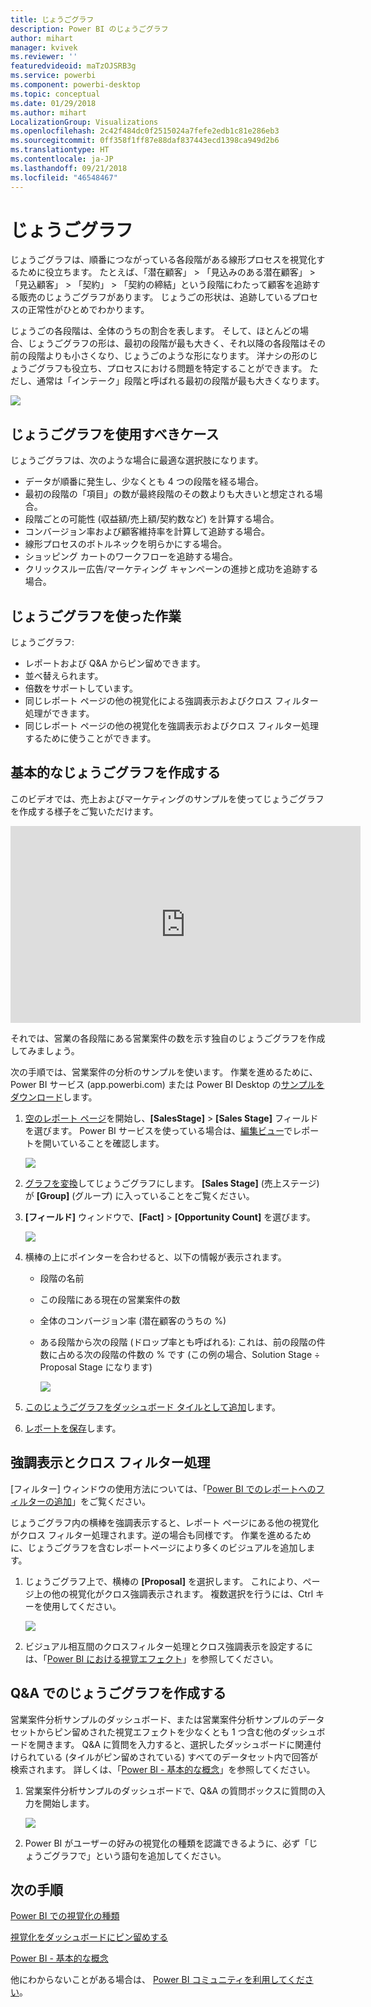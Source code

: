 ```yaml
---
title: じょうごグラフ
description: Power BI のじょうごグラフ
author: mihart
manager: kvivek
ms.reviewer: ''
featuredvideoid: maTzOJSRB3g
ms.service: powerbi
ms.component: powerbi-desktop
ms.topic: conceptual
ms.date: 01/29/2018
ms.author: mihart
LocalizationGroup: Visualizations
ms.openlocfilehash: 2c42f484dc0f2515024a7fefe2edb1c81e286eb3
ms.sourcegitcommit: 0ff358f1ff87e88daf837443ecd1398ca949d2b6
ms.translationtype: HT
ms.contentlocale: ja-JP
ms.lasthandoff: 09/21/2018
ms.locfileid: "46548467"
---
```

# <a name="funnel-charts"></a>じょうごグラフ
じょうごグラフは、順番につながっている各段階がある線形プロセスを視覚化するために役立ちます。 たとえば、「潜在顧客」 \> 「見込みのある潜在顧客」 \> 「見込顧客」 \> 「契約」 \> 「契約の締結」という段階にわたって顧客を追跡する販売のじょうごグラフがあります。  じょうごの形状は、追跡しているプロセスの正常性がひとめでわかります。

じょうごの各段階は、全体のうちの割合を表します。 そして、ほとんどの場合、じょうごグラフの形は、最初の段階が最も大きく、それ以降の各段階はその前の段階よりも小さくなり、じょうごのような形になります。  洋ナシの形のじょうごグラフも役立ち、プロセスにおける問題を特定することができます。  ただし、通常は「インテーク」段階と呼ばれる最初の段階が最も大きくなります。

![](media/power-bi-visualization-funnel-charts/funnelplain.png)

## <a name="when-to-use-a-funnel-chart"></a>じょうごグラフを使用すべきケース
じょうごグラフは、次のような場合に最適な選択肢になります。

* データが順番に発生し、少なくとも 4 つの段階を経る場合。
* 最初の段階の「項目」の数が最終段階のその数よりも大きいと想定される場合。
* 段階ごとの可能性 (収益額/売上額/契約数など) を計算する場合。
* コンバージョン率および顧客維持率を計算して追跡する場合。
* 線形プロセスのボトルネックを明らかにする場合。
* ショッピング カートのワークフローを追跡する場合。
* クリックスルー広告/マーケティング キャンペーンの進捗と成功を追跡する場合。

## <a name="working-with-funnel-charts"></a>じょうごグラフを使った作業
じょうごグラフ:

* レポートおよび Q&A からピン留めできます。
* 並べ替えられます。
* 倍数をサポートしています。
* 同じレポート ページの他の視覚化による強調表示およびクロス フィルター処理ができます。
* 同じレポート ページの他の視覚化を強調表示およびクロス フィルター処理するために使うことができます。

## <a name="create-a-basic-funnel-chart"></a>基本的なじょうごグラフを作成する
このビデオでは、売上およびマーケティングのサンプルを使ってじょうごグラフを作成する様子をご覧いただけます。

<iframe width="560" height="315" src="https://www.youtube.com/embed/qKRZPBnaUXM" frameborder="0" allow="autoplay; encrypted-media" allowfullscreen></iframe>


それでは、営業の各段階にある営業案件の数を示す独自のじょうごグラフを作成してみましょう。

次の手順では、営業案件の分析のサンプルを使います。 作業を進めるために、Power BI サービス (app.powerbi.com) または Power BI Desktop の[サンプルをダウンロード](../sample-datasets.md)します。   

1. [空のレポート ページ](../power-bi-report-add-page.md)を開始し、**[SalesStage]** \> **[Sales Stage]** フィールドを選びます。 Power BI サービスを使っている場合は、[編集ビュー](../service-interact-with-a-report-in-editing-view.md)でレポートを開いていることを確認します。
   
    ![](media/power-bi-visualization-funnel-charts/funnelselectfield_new.png)
2. [グラフを変換](power-bi-report-change-visualization-type.md)してじょうごグラフにします。 **[Sales Stage]** (売上ステージ) が **[Group]** (グループ) に入っていることをご覧ください。 
3. **[フィールド]** ウィンドウで、**[Fact]** \> **[Opportunity Count]** を選びます。
   
    ![](media/power-bi-visualization-funnel-charts/power-bi-funnel.png)
4. 横棒の上にポインターを合わせると、以下の情報が表示されます。
   
   * 段階の名前
   * この段階にある現在の営業案件の数
   * 全体のコンバージョン率 (潜在顧客のうちの %) 
   * ある段階から次の段階 (ドロップ率とも呼ばれる): これは、前の段階の件数に占める次の段階の件数の % です (この例の場合、Solution Stage ÷ Proposal Stage になります)
     
     ![](media/power-bi-visualization-funnel-charts/funnelhover_new.png)
5. [このじょうごグラフをダッシュボード タイルとして追加](../consumer/end-user-tiles.md)します。 
6. [レポートを保存](../service-report-save.md)します。

## <a name="highlighting-and-cross-filtering"></a>強調表示とクロス フィルター処理
[フィルター] ウィンドウの使用方法については、「[Power BI でのレポートへのフィルターの追加](../power-bi-report-add-filter.md)」をご覧ください。

じょうごグラフ内の横棒を強調表示すると、レポート ページにある他の視覚化がクロス フィルター処理されます。逆の場合も同様です。 作業を進めるために、じょうごグラフを含むレポートページにより多くのビジュアルを追加します。

1. じょうごグラフ上で、横棒の **[Proposal]** を選択します。 これにより、ページ上の他の視覚化がクロス強調表示されます。 複数選択を行うには、Ctrl キーを使用してください。
   
   ![](media/power-bi-visualization-funnel-charts/funnelchartnoowl.gif)
2. ビジュアル相互間のクロスフィルター処理とクロス強調表示を設定するには、「[Power BI における視覚エフェクト](../consumer/end-user-interactions.md)」を参照してください。

## <a name="create-a-funnel-chart-in-qa"></a>Q&A でのじょうごグラフを作成する
営業案件分析サンプルのダッシュボード、または営業案件分析サンプルのデータセットからピン留めされた視覚エフェクトを少なくとも 1 つ含む他のダッシュボードを開きます。  Q&A に質問を入力すると、選択したダッシュボードに関連付けられている (タイルがピン留めされている) すべてのデータセット内で回答が検索されます。 詳しくは、「[Power BI - 基本的な概念](../consumer/end-user-basic-concepts.md)」を参照してください。

1. 営業案件分析サンプルのダッシュボードで、Q&A の質問ボックスに質問の入力を開始します。
   
   ![](media/power-bi-visualization-funnel-charts/funnelfromqna_new.png)
   
2. Power BI がユーザーの好みの視覚化の種類を認識できるように、必ず「じょうごグラフで」という語句を追加してください。

## <a name="next-steps"></a>次の手順
[Power BI での視覚化の種類](power-bi-visualization-types-for-reports-and-q-and-a.md)

[視覚化をダッシュボードにピン留めする](../service-dashboard-pin-tile-from-report.md)

[Power BI - 基本的な概念](../consumer/end-user-basic-concepts.md)

他にわからないことがある場合は、 [Power BI コミュニティを利用してください](http://community.powerbi.com/)。

